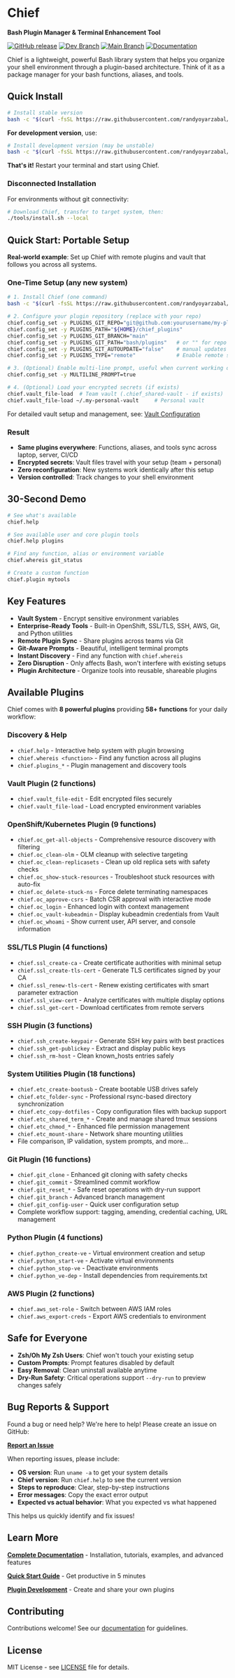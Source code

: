 # Chief

**Bash Plugin Manager & Terminal Enhancement Tool**

[![GitHub release](https://img.shields.io/badge/Download%20Release-v3.1.4-blue.svg?style=social)](https://github.com/randyoyarzabal/chief/releases/latest) [![Dev Branch](https://img.shields.io/badge/Dev%20Branch-v3.1.5--dev-orange.svg?style=social)](https://github.com/randyoyarzabal/chief/tree/dev) [![Main Branch](https://img.shields.io/badge/Stable-v3.1.4-green.svg?style=social)](https://github.com/randyoyarzabal/chief) [![Documentation](https://img.shields.io/badge/Documentation-blue)](https://chief.reonetlabs.us)

Chief is a lightweight, powerful Bash library system that helps you organize your shell environment through a plugin-based architecture. Think of it as a package manager for your bash functions, aliases, and tools.

## Quick Install

```bash
# Install stable version
bash -c "$(curl -fsSL https://raw.githubusercontent.com/randyoyarzabal/chief/refs/heads/main/tools/install.sh)"
```

**For development version**, use:

```bash
# Install development version (may be unstable)  
bash -c "$(curl -fsSL https://raw.githubusercontent.com/randyoyarzabal/chief/refs/heads/dev/tools/install.sh)"
```

**That's it!** Restart your terminal and start using Chief.

### Disconnected Installation

For environments without git connectivity:

```bash
# Download Chief, transfer to target system, then:
./tools/install.sh --local
```

## Quick Start: Portable Setup

**Real-world example**: Set up Chief with remote plugins and vault that follows you across all systems.

### One-Time Setup (any new system)

```bash
# 1. Install Chief (one command)
bash -c "$(curl -fsSL https://raw.githubusercontent.com/randyoyarzabal/chief/refs/heads/main/tools/install.sh)"

# 2. Configure your plugin repository (replace with your repo)
chief.config_set -y PLUGINS_GIT_REPO="git@github.com:yourusername/my-plugins.git"
chief.config_set -y PLUGINS_PATH="${HOME}/chief_plugins"
chief.config_set -y PLUGINS_GIT_BRANCH="main"
chief.config_set -y PLUGINS_GIT_PATH="bash/plugins"   # or "" for repo root, this is plugins path relative to PLUGINS_PATH
chief.config_set -y PLUGINS_GIT_AUTOUPDATE="false"    # manual updates
chief.config_set -y PLUGINS_TYPE="remote"             # Enable remote sync

# 3. (Optional) Enable multi-line prompt, useful when current working dir is deep.
chief.config_set -y MULTILINE_PROMPT=true 

# 4. (Optional) Load your encrypted secrets (if exists)
chief.vault_file-load  # Team vault (.chief_shared-vault - if exists)
chief.vault_file-load ~/.my-personal-vault     # Personal vault
```

For detailed vault setup and management, see: [Vault Configuration](https://chief.reonetlabs.us/configuration.html#-vault-configuration)

### Result

- **Same plugins everywhere**: Functions, aliases, and tools sync across laptop, server, CI/CD
- **Encrypted secrets**: Vault files travel with your setup (team + personal)
- **Zero reconfiguration**: New systems work identically after this setup
- **Version controlled**: Track changes to your shell environment

## 30-Second Demo

```bash
# See what's available
chief.help

# See available user and core plugin tools
chief.help plugins

# Find any function, alias or environment variable
chief.whereis git_status

# Create a custom function
chief.plugin mytools
```

## Key Features

- **Vault System** - Encrypt sensitive environment variables
- **Enterprise-Ready Tools** - Built-in OpenShift, SSL/TLS, SSH, AWS, Git, and Python utilities
- **Remote Plugin Sync** - Share plugins across teams via Git 
- **Git-Aware Prompts** - Beautiful, intelligent terminal prompts
- **Instant Discovery** - Find any function with `chief.whereis`
- **Zero Disruption** - Only affects Bash, won't interfere with existing setups
- **Plugin Architecture** - Organize tools into reusable, shareable plugins

## Available Plugins

Chief comes with **8 powerful plugins** providing **58+ functions** for your daily workflow:

### Discovery & Help

- `chief.help` - Interactive help system with plugin browsing
- `chief.whereis <function>` - Find any function across all plugins
- `chief.plugins_*` - Plugin management and discovery tools

### Vault Plugin (2 functions)

- `chief.vault_file-edit` - Edit encrypted files securely
- `chief.vault_file-load` - Load encrypted environment variables

### OpenShift/Kubernetes Plugin (9 functions)

- `chief.oc_get-all-objects` - Comprehensive resource discovery with filtering
- `chief.oc_clean-olm` - OLM cleanup with selective targeting
- `chief.oc_clean-replicasets` - Clean up old replica sets with safety checks
- `chief.oc_show-stuck-resources` - Troubleshoot stuck resources with auto-fix
- `chief.oc_delete-stuck-ns` - Force delete terminating namespaces
- `chief.oc_approve-csrs` - Batch CSR approval with interactive mode
- `chief.oc_login` - Enhanced login with context management
- `chief.oc_vault-kubeadmin` - Display kubeadmin credentials from Vault
- `chief.oc_whoami` - Show current user, API server, and console information

### SSL/TLS Plugin (4 functions)

- `chief.ssl_create-ca` - Create certificate authorities with minimal setup
- `chief.ssl_create-tls-cert` - Generate TLS certificates signed by your CA
- `chief.ssl_renew-tls-cert` - Renew existing certificates with smart parameter extraction
- `chief.ssl_view-cert` - Analyze certificates with multiple display options
- `chief.ssl_get-cert` - Download certificates from remote servers

### SSH Plugin (3 functions)

- `chief.ssh_create-keypair` - Generate SSH key pairs with best practices
- `chief.ssh_get-publickey` - Extract and display public keys
- `chief.ssh_rm-host` - Clean known_hosts entries safely

### System Utilities Plugin (18 functions)

- `chief.etc_create-bootusb` - Create bootable USB drives safely
- `chief.etc_folder-sync` - Professional rsync-based directory synchronization  
- `chief.etc_copy-dotfiles` - Copy configuration files with backup support
- `chief.etc_shared_term_*` - Create and manage shared tmux sessions
- `chief.etc_chmod_*` - Enhanced file permission management
- `chief.etc_mount-share` - Network share mounting utilities
- File comparison, IP validation, system prompts, and more...

### Git Plugin (16 functions)

- `chief.git_clone` - Enhanced git cloning with safety checks
- `chief.git_commit` - Streamlined commit workflow
- `chief.git_reset_*` - Safe reset operations with dry-run support
- `chief.git_branch` - Advanced branch management
- `chief.git_config-user` - Quick user configuration setup
- Complete workflow support: tagging, amending, credential caching, URL management

### Python Plugin (4 functions)

- `chief.python_create-ve` - Virtual environment creation and setup
- `chief.python_start-ve` - Activate virtual environments
- `chief.python_stop-ve` - Deactivate environments
- `chief.python_ve-dep` - Install dependencies from requirements.txt

### AWS Plugin (2 functions)

- `chief.aws_set-role` - Switch between AWS IAM roles
- `chief.aws_export-creds` - Export AWS credentials to environment

## Safe for Everyone

- **Zsh/Oh My Zsh Users**: Chief won't touch your existing setup
- **Custom Prompts**: Prompt features disabled by default
- **Easy Removal**: Clean uninstall available anytime
- **Dry-Run Safety**: Critical operations support `--dry-run` to preview changes safely

## Bug Reports & Support

Found a bug or need help? We're here to help! Please create an issue on GitHub:

**[Report an Issue](https://github.com/randyoyarzabal/chief/issues)**

When reporting issues, please include:

- **OS version**: Run `uname -a` to get your system details
- **Chief version**: Run `chief.help` to see the current version
- **Steps to reproduce**: Clear, step-by-step instructions
- **Error messages**: Copy the exact error output
- **Expected vs actual behavior**: What you expected vs what happened

This helps us quickly identify and fix issues!

## Learn More

**[Complete Documentation](https://chief.reonetlabs.us)** - Installation, tutorials, examples, and advanced features

**[Quick Start Guide](https://chief.reonetlabs.us/getting-started)** - Get productive in 5 minutes

**[Plugin Development](https://chief.reonetlabs.us/plugin-development)** - Create and share your own plugins

## Contributing

Contributions welcome! See our [documentation](https://chief.reonetlabs.us/reference#contributing) for guidelines.

## License

MIT License - see [LICENSE](LICENSE) file for details.
